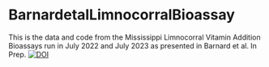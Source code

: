 # BarnardetalLimnocorralBioassay
This is the data and code from the Mississippi Limnocorral Vitamin Addition Bioassays run in July 2022 and July 2023 as presented in Barnard et al. In Prep.
[![DOI](https://zenodo.org/badge/794731583.svg)](https://zenodo.org/doi/10.5281/zenodo.11100023)
